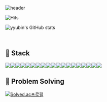 ![header](https://capsule-render.vercel.app/api?type=waving&color=timeAuto&text=Welcome%20to%20yubin's%20GitHub%20👋&animation=twinkling&fontSize=35&fontAlignY=40&fontAlign=70&height=250)

![Hits](https://hits.seeyoufarm.com/api/count/incr/badge.svg?url=https%3A%2F%2Fgithub.com%2Fkim-soohyeon&count_bg=%23FFDAC7&title_bg=%23FFADAD&icon=&icon_color=%23E7E7E7&title=hits&edge_flat=false)

![yyubin's GitHub stats](https://github-readme-stats-sigma-five.vercel.app/api?username=yyubin&show_icons=true&theme=buefy)

<br>

<!-- <img src="https://github-readme-stats.vercel.app/api/top-langs/?username=yyubin&layout=compact"> -->

<!-- [![Top Langs](https://github-readme-stats.vercel.app/api/top-langs/?username=yyubin&layout=compact)](https://github.com/yyubin/github-readme-stats) -->


## 🔨 Stack
<div style="display:flex; flex-direction:row;">
    <img src="https://img.shields.io/badge/java-007396?style=for-the-badge&logo=java&logoColor=white"> 
    <img src="https://img.shields.io/badge/Spring Boot-6DB33F?style=for-the-badge&logo=spring boot&logoColor=white"> 
    <img src="https://img.shields.io/badge/Go-00ADD8?style=for-the-badge&logo=go&logoColor=white">
    <img src="https://img.shields.io/badge/Rust-000000?style=for-the-badge&logo=rust&logoColor=white">
    <img src="https://img.shields.io/badge/Python-3776AB?style=for-the-badge&logo=python&logoColor=white">
    <img src="https://img.shields.io/badge/Kotlin-7F52FF?style=for-the-badge&logo=kotlin&logoColor=white">
    <br>
    <img src="https://img.shields.io/badge/Mysql-4479A1?style=for-the-badge&logo=mysql&logoColor=white"> 
    <img src="https://img.shields.io/badge/Mariadb-003545?style=for-the-badge&logo=mariadb&logoColor=white">
    <img src="https://img.shields.io/badge/Redis-DC382D?style=for-the-badge&logo=redis&logoColor=white">
    <br>
    <img src="https://img.shields.io/badge/CentOS-262577?style=for-the-badge&logo=centos&logoColor=white"> 
    <img src="https://img.shields.io/badge/Ubuntu-E95420?style=for-the-badge&logo=ubuntu&logoColor=white">
    <img src="https://img.shields.io/badge/mac os-000000?style=for-the-badge&logo=mac os&logoColor=white">
    <br>
    <img src="https://img.shields.io/badge/Docker-2496ED?style=for-the-badge&logo=docker&logoColor=white">
    <img src="https://img.shields.io/badge/Kubernetes-326CE5?style=for-the-badge&logo=kubernetes&logoColor=white">
    <img src="https://img.shields.io/badge/Amazon AWS-232F3E?style=for-the-badge&logo=amazon aws&logoColor=white">
    <br>
    <img src="https://img.shields.io/badge/html5-E34F26?style=for-the-badge&logo=html5&logoColor=white"> 
    <img src="https://img.shields.io/badge/css-1572B6?style=for-the-badge&logo=css3&logoColor=white"> 
    <img src="https://img.shields.io/badge/javascript-F7DF1E?style=for-the-badge&logo=javascript&logoColor=black"> 
    <img src="https://img.shields.io/badge/bootstrap-7952B3?style=for-the-badge&logo=bootstrap&logoColor=white">
    <br>
</div>


## 🎲 Problem Solving

[![Solved.ac프로필](http://mazassumnida.wtf/api/v2/generate_badge?boj=hazing120)](https://solved.ac/hazing120)

